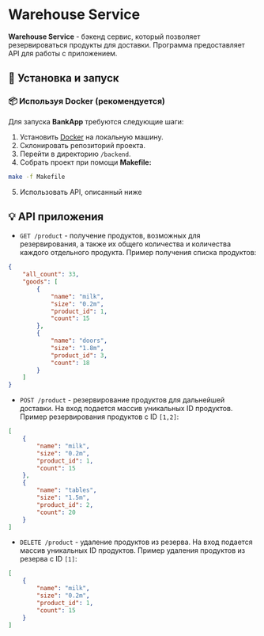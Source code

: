 # Warehouse Service

**Warehouse Service** - бэкенд сервис, который позволяет резервироваться продукты для доставки. 
Программа предоставляет API для работы с приложением.

## :checkered_flag: Установка и запуск

### :package: Используя Docker (рекомендуется)

Для запуска **BankApp** требуются следующие шаги:

1. Установить [Docker](https://www.docker.com/) на локальную машину.
2. Склонировать репозиторий проекта.
3. Перейти в директорию `/backend`.
4. Собрать проект при помощи **Makefile:**
```bash
make -f Makefile
```
5. Использовать API, описанный ниже

## :bulb: API приложения

- ```GET /product``` - получение продуктов, возможных для резервирования, а также их общего количества и количества
каждого отдельного продукта. Пример получения списка продуктов:
```json
{
    "all_count": 33,
    "goods": [
        {
            "name": "milk",
            "size": "0.2m",
            "product_id": 1,
            "count": 15
        },
        {
            "name": "doors",
            "size": "1.8m",
            "product_id": 3,
            "count": 18
        }
    ]
}
```
- ```POST /product``` - резервирование продуктов для дальнейшей доставки. На вход подается массив уникальных ID продуктов.
Пример резервирования продуктов с ID `[1,2]`:
```json
[
    {
        "name": "milk",
        "size": "0.2m",
        "product_id": 1,
        "count": 15
    },
    {
        "name": "tables",
        "size": "1.5m",
        "product_id": 2,
        "count": 20
    }
]
```
- ```DELETE /product``` - удаление продуктов из резерва. На вход подается массив уникальных ID продуктов. 
Пример удаления продуктов из резерва с ID `[1]`:
```json
[
    {
        "name": "milk",
        "size": "0.2m",
        "product_id": 1,
        "count": 15
    }
]
```



